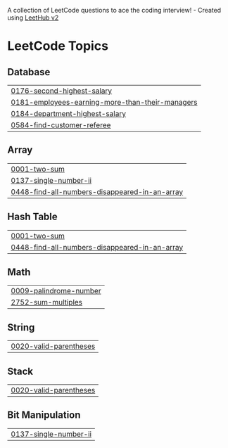 A collection of LeetCode questions to ace the coding interview! - Created using [LeetHub v2](https://github.com/arunbhardwaj/LeetHub-2.0)
<!---LeetCode Topics Start-->
# LeetCode Topics
## Database
|  |
| ------- |
| [0176-second-highest-salary](https://github.com/Prankrishnakk/leetcode/tree/master/0176-second-highest-salary) |
| [0181-employees-earning-more-than-their-managers](https://github.com/Prankrishnakk/leetcode/tree/master/0181-employees-earning-more-than-their-managers) |
| [0184-department-highest-salary](https://github.com/Prankrishnakk/leetcode/tree/master/0184-department-highest-salary) |
| [0584-find-customer-referee](https://github.com/Prankrishnakk/leetcode/tree/master/0584-find-customer-referee) |
## Array
|  |
| ------- |
| [0001-two-sum](https://github.com/Prankrishnakk/leetcode/tree/master/0001-two-sum) |
| [0137-single-number-ii](https://github.com/Prankrishnakk/leetcode/tree/master/0137-single-number-ii) |
| [0448-find-all-numbers-disappeared-in-an-array](https://github.com/Prankrishnakk/leetcode/tree/master/0448-find-all-numbers-disappeared-in-an-array) |
## Hash Table
|  |
| ------- |
| [0001-two-sum](https://github.com/Prankrishnakk/leetcode/tree/master/0001-two-sum) |
| [0448-find-all-numbers-disappeared-in-an-array](https://github.com/Prankrishnakk/leetcode/tree/master/0448-find-all-numbers-disappeared-in-an-array) |
## Math
|  |
| ------- |
| [0009-palindrome-number](https://github.com/Prankrishnakk/leetcode/tree/master/0009-palindrome-number) |
| [2752-sum-multiples](https://github.com/Prankrishnakk/leetcode/tree/master/2752-sum-multiples) |
## String
|  |
| ------- |
| [0020-valid-parentheses](https://github.com/Prankrishnakk/leetcode/tree/master/0020-valid-parentheses) |
## Stack
|  |
| ------- |
| [0020-valid-parentheses](https://github.com/Prankrishnakk/leetcode/tree/master/0020-valid-parentheses) |
## Bit Manipulation
|  |
| ------- |
| [0137-single-number-ii](https://github.com/Prankrishnakk/leetcode/tree/master/0137-single-number-ii) |
<!---LeetCode Topics End-->